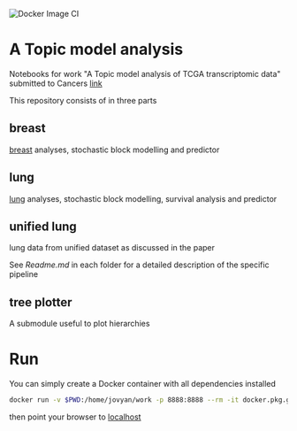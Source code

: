 ![Docker Image CI](https://github.com/fvalle1/cancers/workflows/Docker%20Image%20CI/badge.svg)

# A Topic model analysis
Notebooks for work "A Topic model analysis of TCGA transcriptomic data" submitted to Cancers [link]()

This repository consists of in three parts

## breast
[breast](breast) analyses, stochastic block modelling and predictor

## lung
[lung](lung) analyses, stochastic block modelling, survival analysis and predictor

## unified lung
lung data from unified dataset as discussed in the paper

See *Readme.md* in each folder for a detailed description of the specific pipeline

## tree plotter

A submodule useful to plot hierarchies

# Run
You can simply create a Docker container with all dependencies installed

```bash
docker run -v $PWD:/home/jovyan/work -p 8888:8888 --rm -it docker.pkg.github.com/fvalle1/cancers/topic:latest
```

then point your browser to [localhost](http://localhost:8888)
